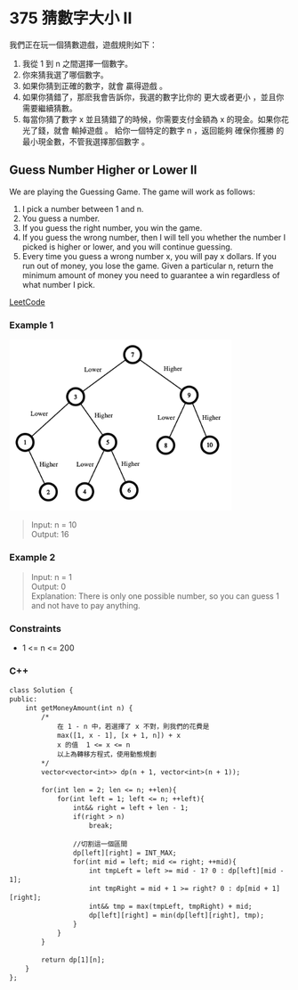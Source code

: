 # 375 猜數字大小 II

我們正在玩一個猜數遊戲，遊戲規則如下：

1. 我從 1 到 n 之間選擇一個數字。
2. 你來猜我選了哪個數字。
3. 如果你猜到正確的數字，就會 贏得遊戲 。
4. 如果你猜錯了，那麽我會告訴你，我選的數字比你的 更大或者更小 ，並且你需要繼續猜數。
5. 每當你猜了數字 x 並且猜錯了的時候，你需要支付金額為 x 的現金。如果你花光了錢，就會 輸掉遊戲 。
給你一個特定的數字 n ，返回能夠 確保你獲勝 的最小現金數，不管我選擇那個數字 。

##  Guess Number Higher or Lower II

We are playing the Guessing Game. The game will work as follows:

1. I pick a number between 1 and n.
2. You guess a number.
3. If you guess the right number, you win the game.
4. If you guess the wrong number, then I will tell you whether the number I picked is higher or lower, and you will continue guessing.
5. Every time you guess a wrong number x, you will pay x dollars. If you run out of money, you lose the game.
Given a particular n, return the minimum amount of money you need to guarantee a win regardless of what number I pick.

[LeetCode](https://leetcode.cn/problems/guess-number-higher-or-lower-ii/)

### Example 1

<img src="img/375.png" width = "400"/>

>Input: n = 10  
Output: 16  

### Example 2

> Input: n = 1  
Output: 0  
Explanation: There is only one possible number, so you can guess 1 and not have to pay anything.


### Constraints

* 1 <= n <= 200

### C++ 

```
class Solution {
public:
    int getMoneyAmount(int n) {
        /*
            在 1 - n 中，若選擇了 x 不對，則我們的花費是  
            max([1, x - 1], [x + 1, n]) + x
            x 的值  1 <= x <= n
            以上為轉移方程式，使用動態規劃
        */
        vector<vector<int>> dp(n + 1, vector<int>(n + 1));

        for(int len = 2; len <= n; ++len){
            for(int left = 1; left <= n; ++left){
                int&& right = left + len - 1;
                if(right > n)
                    break;

                //切割這一個區間
                dp[left][right] = INT_MAX;
                for(int mid = left; mid <= right; ++mid){
                    int tmpLeft = left >= mid - 1? 0 : dp[left][mid - 1];
                    int tmpRight = mid + 1 >= right? 0 : dp[mid + 1][right];
                    int&& tmp = max(tmpLeft, tmpRight) + mid;
                    dp[left][right] = min(dp[left][right], tmp);
                }
            }
        }
        
        return dp[1][n];
    }
};
```